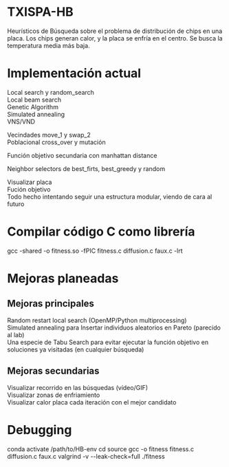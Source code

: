 # TXISPA-HB  
Heurísticos de Búsqueda sobre el problema de distribución de chips en una placa. Los chips generan calor, y la placa se enfría en el centro. Se busca la temperatura media más baja.  
  
# Implementación actual    
Local search y random_search  
Local beam search  
Genetic Algorithm  
Simulated annealing  
VNS/VND  
  
Vecindades move_1 y swap_2  
Poblacional cross_over y mutación  
  
Función objetivo secundaria con manhattan distance  
  
Neighbor selectors de best_firts, best_greedy y random  
  
Visualizar placa   
Fución objetivo  
Todo hecho intentando seguir una estructura modular, viendo de cara al futuro  

# Compilar código C como librería  
gcc -shared -o fitness.so -fPIC fitness.c diffusion.c faux.c -lrt  
  
# Mejoras planeadas    
## Mejoras principales  
Random restart local search (OpenMP/Python multiprocessing)  
Simulated annealing para Insertar individuos aleatorios en Pareto (parecido al lab)  
Una especie de Tabu Search para evitar ejecutar la función objetivo en soluciones ya visitadas (en cualquier búsqueda)  
  
## Mejoras secundarias  
Visualizar recorrido en las búsquedas (vídeo/GIF)  
Visualizar zonas de enfriamiento  
Visualizar calor placa cada iteración con el mejor candidato  

# Debugging  
conda activate /path/to/HB-env
cd source
gcc -o fitness  fitness.c diffusion.c faux.c 
valgrind -v --leak-check=full ./fitness